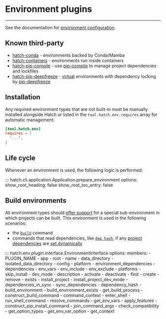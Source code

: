 # Environment plugins

-----

See the documentation for [environment configuration](../../config/environment/overview.md).

## Known third-party

- [hatch-conda](https://github.com/OldGrumpyViking/hatch-conda) - environments backed by Conda/Mamba
- [hatch-containers](https://github.com/ofek/hatch-containers) - environments run inside containers
- [hatch-pip-compile](https://github.com/juftin/hatch-pip-compile) - use [pip-compile](https://github.com/jazzband/pip-tools) to manage project dependencies and lockfiles
- [hatch-pip-deepfreeze](https://github.com/sbidoul/hatch-pip-deepfreeze) - [virtual](virtual.md) environments with dependency locking by [pip-deepfreeze](https://github.com/sbidoul/pip-deepfreeze)

## Installation

Any required environment types that are not built-in must be manually installed alongside Hatch or listed in the `tool.hatch.env.requires` array for automatic management:

```toml config-example
[tool.hatch.env]
requires = [
  "...",
]
```

## Life cycle

Whenever an environment is used, the following logic is performed:

::: hatch.cli.application.Application.prepare_environment
    options:
      show_root_heading: false
      show_root_toc_entry: false

## Build environments

All environment types should [offer support](#hatch.env.plugin.interface.EnvironmentInterface.build_environment) for a special sub-environment in which projects can be built. This environment is used in the following scenarios:

- the [`build`](../../cli/reference.md#hatch-build) command
- commands that read dependencies, like [`dep hash`](../../cli/reference.md#hatch-dep-hash), if any [project dependencies](../../config/metadata.md#dependencies) are [set dynamically](../../config/metadata.md#dynamic)

::: hatch.env.plugin.interface.EnvironmentInterface
    options:
      members:
      - PLUGIN_NAME
      - app
      - root
      - name
      - data_directory
      - isolated_data_directory
      - config
      - platform
      - environment_dependencies
      - dependencies
      - env_vars
      - env_include
      - env_exclude
      - platforms
      - skip_install
      - dev_mode
      - description
      - activate
      - deactivate
      - find
      - create
      - remove
      - exists
      - install_project
      - install_project_dev_mode
      - dependencies_in_sync
      - sync_dependencies
      - dependency_hash
      - build_environment
      - build_environment_exists
      - get_build_process
      - construct_build_command
      - command_context
      - enter_shell
      - run_shell_command
      - resolve_commands
      - get_env_vars
      - apply_features
      - construct_pip_install_command
      - join_command_args
      - check_compatibility
      - get_option_types
      - get_env_var_option
      - get_context
